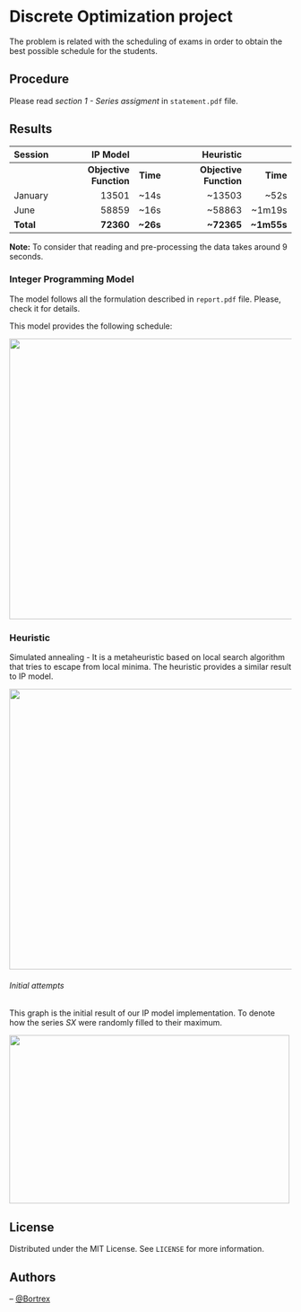 # Discrete Optimization project

The problem is related with the scheduling of exams in order
to obtain the best possible schedule for the students.

## Procedure

Please read *section 1 - Series assigment* in `statement.pdf` file.

## Results

| Session   | **IP Model**              |              | **Heuristic**            |                |
|-----------|---------------------------:|---------------:|---------------------------:|----------------:|
|           | **Objective Function**          | **Time**          |**Objective Function**      | **Time**           |
| January   | 13501                    | ~14s          | ~13503                   | ~52s           |
| June      | 58859                    | ~16s          | ~58863                   | ~1m19s         |
| **Total** | **72360**                | **~26s**      | **~72365**               | **~1m55s**     |

**Note:** To consider that reading and pre-processing the data takes around 9 seconds.


### Integer Programming Model

The model follows all the formulation described in `report.pdf` file. Please, check it for details.

This model provides the following schedule:

<img src="https://github.com/user-attachments/assets/8ee423ee-ca62-4fff-a17e-d4066f110ff7" width="800" height="500">

### Heuristic

Simulated annealing - It is a metaheuristic based on local search algorithm that tries to escape from local minima.
The heuristic provides a similar result to IP model.

<img src="https://github.com/user-attachments/assets/fafbf267-f491-45eb-9085-32582dc03e34" width="800" height="500">

###### Initial attempts

This graph is the initial result of our IP model implementation. To denote how the series *SX* were randomly filled to their maximum.

<img src="https://github.com/user-attachments/assets/253d14d7-9118-43bc-81e8-ffc21a8fb600" width="500" height="300">

## License

Distributed under the MIT License. See `LICENSE` for more information.

## Authors

– [@Bortrex](https://github.com/Bortrex)
